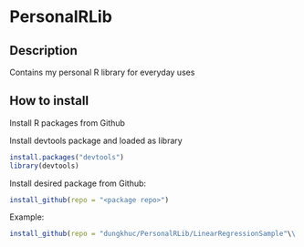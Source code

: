 # PersonalRLib
## Description
Contains my personal R library for everyday uses

## How to install
Install R packages from Github

Install devtools package and loaded as library
```R
install.packages("devtools")
library(devtools)
```
Install desired package from Github:

```R
install_github(repo = "<package repo>")
```
Example: 
```R
install_github(repo = "dungkhuc/PersonalRLib/LinearRegressionSample"\\
```
